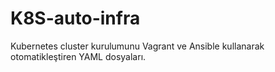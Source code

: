 # K8S-auto-infra
Kubernetes cluster kurulumunu Vagrant ve Ansible kullanarak otomatikleştiren YAML dosyaları.
